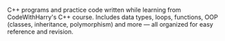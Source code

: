 C++ programs and practice code written while learning from CodeWithHarry's C++ course. 
Includes data types, loops, functions, OOP (classes, inheritance, polymorphism) and more — all organized for easy reference and revision.
